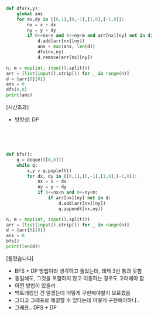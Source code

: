```py
def dfs(x,y):
    global ans
    for dx,dy in [[0,1],[0,-1],[1,0],[-1,0]]:
        nx = x + dx
        ny = y + dy
        if 0<=nx<n and 0<=ny<m and arr[nx][ny] not in d:
            d.add(arr[nx][ny])
            ans = max(ans, len(d))
            dfs(nx,ny)
            d.remove(arr[nx][ny])

n, m = map(int, input().split())
arr = [list(input().strip()) for _ in range(n)]
d = {arr[0][0]}
ans = 0
dfs(0,0)
print(ans)
```
[시간초과]
- 방향성: DP

<br>
<br>
<br>

```py
def bfs():
    q = deque([[0,0]])
    while q:
        x,y = q.popleft()
        for dx, dy in [[0,1],[0,-1],[1,0],[-1,0]]:
            nx = x + dx
            ny = y + dy
            if 0<=nx<n and 0<=ny<m:
                if arr[nx][ny] not in d:
                    d.add(arr[nx][ny])
                    q.append([nx,ny])

n, m = map(int, input().split())
arr = [list(input().strip()) for _ in range(n)]
d = {arr[0][0]}
ans = 0
bfs()
print(len(d))
```
[틀렸습니다]
- BFS + DP 방법이라 생각하고 풀었는데, 테케 3번 통과 못함
- 동일해도, 그것을 포함하지 않고 이동하는 경우도 고려해야 함
- 어떤 방법이 있을까
- 백트래킹인 건 알겠는데 어떻게 구현해야할지 모르겠음
- 그리고 그래프로 해결할 수 있다는데 어떻게 구현해야하나..
- 그래프.. DFS + DP

<br>
<br>
<br>

